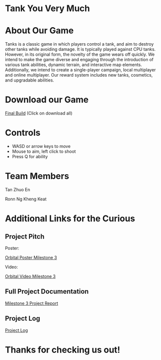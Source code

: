 ﻿# **Tank You Very Much**


# About Our Game 

Tanks is a classic game in which players control a tank, and aim to destroy other tanks while avoiding damage. It is typically played against CPU tanks. However, in its original form, the novelty of the game wears off quickly. We intend to make the game diverse and engaging through the introduction of various tank abilities, dynamic terrain, and interactive map elements. Additionally, we intend to create a single-player campaign, local multiplayer and online multiplayer. Our reward system includes new tanks, cosmetics, and upgradable abilities.


# Download our Game

[Final Build](https://drive.google.com/drive/folders/1VCTqSJvNQEKdjAH97eeg_r46ucWtg4Dw) (Click on download all)


# Controls



* WASD or arrow keys to move
* Mouse to aim, left click to shoot
* Press Q for ability 


# Team Members

Tan Zhuo En

Ronn Ng Kheng Keat


# Additional Links for the Curious


## Project Pitch

Poster:

[Orbital Poster Milestone 3](https://drive.google.com/file/d/1VxKWso8mlHedYzABKuTznweeQphLOE4W/view?usp=drive_link)

Video:

[Orbital Video Milestone 3](https://drive.google.com/file/d/1wutUTECohtHzed3rREi2jJR5DtG00h-X/view?usp=drive_link)


## Full Project Documentation 

[Milestone 3 Project Report](https://docs.google.com/document/d/1fb3C1ji4IC6sgvJxnSCTqB1ZjHnjPHPRf9jR_3umb00/edit#heading=h.21seba9k8p0t)


## Project Log

[Project Log](https://docs.google.com/spreadsheets/d/1quSz3zc2BvAIu-BQ3Xgk_EfCRI6jFS2fdS3GZb3G5JI/edit?usp=share_link)


# Thanks for checking us out!
